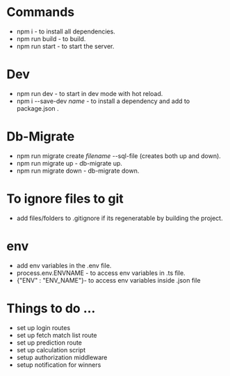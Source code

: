 # Commands 

- npm i - to install all dependencies. 
- npm run build - to build.
- npm run start - to start the server.

# Dev 
- npm run dev   - to start in dev mode with hot reload.
- npm i --save-dev *name* - to install a dependency and add to package.json .
# Db-Migrate

- npm run migrate create *filename* --sql-file (creates both up and down).
- npm run migrate up - db-migrate up.
- npm run migrate down - db-migrate down.

# To ignore files to git
- add files/folders to .gitignore if its regeneratable by building the project.

# env
- add env variables in the .env file.
- process.env.ENVNAME - to access env variables in .ts file.
- {"ENV" : "ENV_NAME"}- to access env variables inside .json file




# Things to do ...
- set up login routes
- set up fetch match list route
- set up prediction route
- set up calculation script
- setup authorization middleware
- setup notification for winners